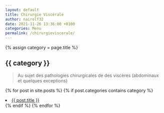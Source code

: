```yaml
---
layout: default
title: Chirurgie Viscérale
author: nairolf32
date: 2021-11-26 13:36:00 +0100
categories: Menu
permalink: /chirurgieviscerale/
---
```


{% assign category = page.title %}

<h2>{{ category }}</h2>

> Au sujet des pathologies chirurgicales de des
viscères (abdominaux et quelques exceptions)

{% for post in site.posts %}
{% if post.categories contains category %}
<li> <a href="{{ site.baseurl }}{{ post.url }}">{{ post.title }}</a> </li>
{% endif %}
{% endfor %}
